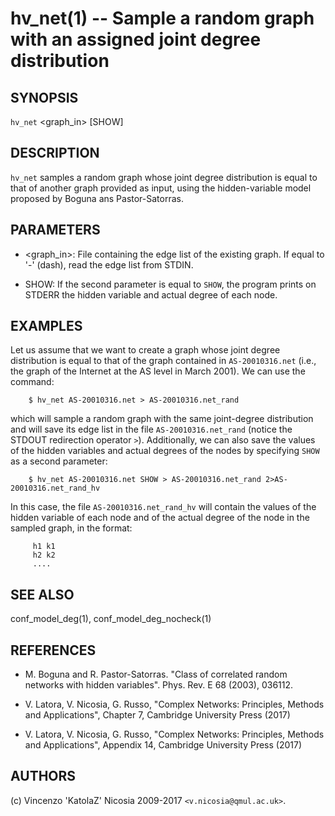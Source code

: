hv_net(1) -- Sample a random graph with an assigned joint degree distribution
======

## SYNOPSIS

`hv_net` <graph_in> [SHOW]

## DESCRIPTION

`hv_net` samples a random graph whose joint degree distribution is
equal to that of another graph provided as input, using the
hidden-variable model proposed by Boguna ans Pastor-Satorras.

## PARAMETERS

* <graph_in>:
    File containing the edge list of the existing graph. If equal to
    '-' (dash), read the edge list from STDIN.

* SHOW:
    If the second parameter is equal to `SHOW`, the program prints on
    STDERR the hidden variable and actual degree of each node.

## EXAMPLES

Let us assume that we want to create a graph whose joint degree
distribution is equal to that of the graph contained in
`AS-20010316.net` (i.e., the graph of the Internet at the AS level in
March 2001). We can use the command:

        $ hv_net AS-20010316.net > AS-20010316.net_rand

which will sample a random graph with the same joint-degree
distribution and will save its edge list in the file
`AS-20010316.net_rand` (notice the STDOUT redirection operator
`>`). Additionally, we can also save the values of the hidden
variables and actual degrees of the nodes by specifying `SHOW` as a
second parameter:

        $ hv_net AS-20010316.net SHOW > AS-20010316.net_rand 2>AS-20010316.net_rand_hv 

In this case, the file `AS-20010316.net_rand_hv` will contain the
values of the hidden variable of each node and of the actual degree of
the node in the sampled graph, in the format:
     
         h1 k1
         h2 k2
         ....


## SEE ALSO

conf_model_deg(1), conf_model_deg_nocheck(1)

## REFERENCES

* M\. Boguna and R. Pastor-Satorras. "Class of correlated random
  networks with hidden variables". Phys. Rev. E 68 (2003), 036112.

* V\. Latora, V. Nicosia, G. Russo, "Complex Networks: Principles,
  Methods and Applications", Chapter 7, Cambridge University Press
  (2017)

* V\. Latora, V. Nicosia, G. Russo, "Complex Networks: Principles,
  Methods and Applications", Appendix 14, Cambridge University Press
  (2017)


## AUTHORS

(c) Vincenzo 'KatolaZ' Nicosia 2009-2017 `<v.nicosia@qmul.ac.uk>`.

